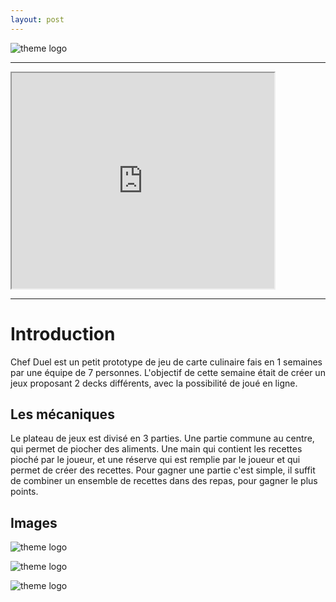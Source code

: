 ```yaml
---
layout: post
---
```


![theme logo](https://modacless.github.io/images/CryptoCook/Logo.png)

---

<html>
<iframe width="420" height="345" src="https://youtu.be/KXxcCExGzqM">
</iframe>
</html>

---

# Introduction

Chef Duel est un petit prototype de jeu de carte culinaire fais en 1 semaines par une équipe de 7 personnes. L'objectif de cette semaine était de créer un jeux proposant 2 decks différents, avec la possibilité de joué en ligne.

## Les mécaniques

Le plateau de jeux est divisé en 3 parties. Une partie commune au centre, qui permet de piocher des aliments. Une main qui contient les recettes pioché par le joueur, et une réserve qui est remplie par le joueur et qui permet de créer des recettes. Pour gagner une partie c'est simple, il suffit de combiner un ensemble de recettes dans des repas, pour gagner le plus points.

## Images

![theme logo](https://modacless.github.io/images/CryptoCook/Start.PNG)

![theme logo](https://modacless.github.io/images/CryptoCook/Plateau.png)

![theme logo](https://modacless.github.io/images/CryptoCook/CarteZoom.png)